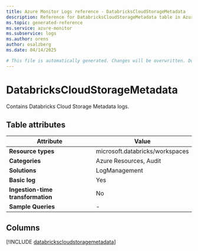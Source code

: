 ```yaml
---
title: Azure Monitor Logs reference - DatabricksCloudStorageMetadata
description: Reference for DatabricksCloudStorageMetadata table in Azure Monitor Logs.
ms.topic: generated-reference
ms.service: azure-monitor
ms.subservice: logs
ms.author: orens
author: osalzberg
ms.date: 04/14/2025

# This file is automatically generated. Changes will be overwritten. Do not change this file directly.
---
```


# DatabricksCloudStorageMetadata

Contains Databricks Cloud Storage Metadata logs.


## Table attributes

|Attribute|Value|
|---|---|
|**Resource types**|microsoft.databricks/workspaces|
|**Categories**|Azure Resources, Audit|
|**Solutions**| LogManagement|
|**Basic log**|Yes|
|**Ingestion-time transformation**|No|
|**Sample Queries**|-|



## Columns
  
[!INCLUDE [databrickscloudstoragemetadata](~/reusable-content/ce-skilling/azure/includes/azure-monitor/reference/tables/databrickscloudstoragemetadata-include.md)]
